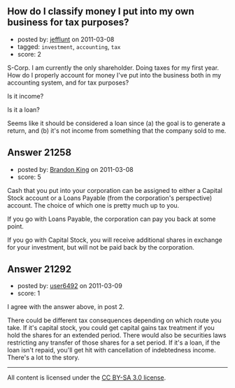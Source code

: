 ## How do I classify money I put into my own business for tax purposes?

- posted by: [jefflunt](https://stackexchange.com/users/-1/8357-jefflunt) on 2011-03-08
- tagged: `investment`, `accounting`, `tax`
- score: 2

S-Corp. I am currently the only shareholder. Doing taxes for my first year. How do I properly account for money I've put into the business both in my accounting system, and for tax purposes?

Is it income?

Is it a loan?

Seems like it should be considered a loan since (a) the goal is to generate a return, and (b) it's not income from something that the company sold to me.


## Answer 21258

- posted by: [Brandon King](https://stackexchange.com/users/-1/5722-brandon-king) on 2011-03-08
- score: 5

Cash that you put into your corporation can be assigned to either a Capital Stock account or a Loans Payable (from the corporation's perspective) account.  The choice of which one is pretty much up to you.  

If you go with Loans Payable, the corporation can pay you back at some point.  

If you go with Capital Stock, you will receive additional shares in exchange for your investment, but will not be paid back by the corporation.        








## Answer 21292

- posted by: [user6492](https://stackexchange.com/users/-1/6492-user6492) on 2011-03-09
- score: 1

I agree with the answer above, in post 2.

There could be different tax consequences depending on which route you take.  If it's capital stock, you could get capital gains tax treatment if you hold the shares for an extended period.  There would also be securities laws restricting any transfer of those shares for a set period.  If it's a loan, if the loan isn't repaid, you'll get hit with cancellation of indebtedness income.  There's a lot to the story.



---

All content is licensed under the [CC BY-SA 3.0 license](https://creativecommons.org/licenses/by-sa/3.0/).
